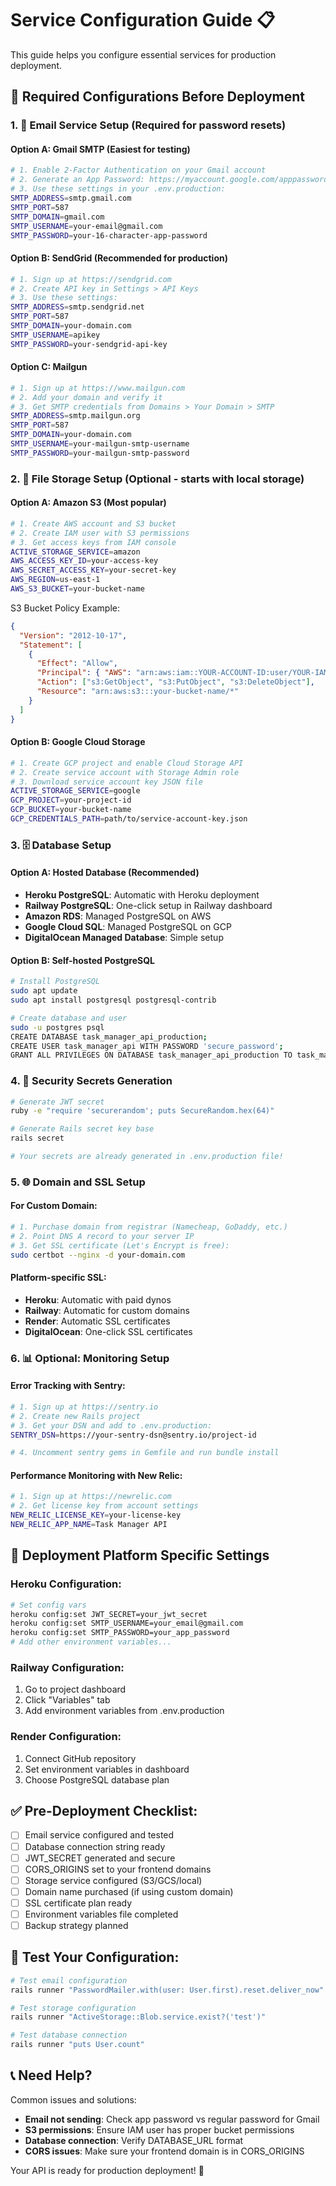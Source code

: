 # Service Configuration Guide 📋

This guide helps you configure essential services for production deployment.

## 🔧 Required Configurations Before Deployment

### 1. 📧 Email Service Setup (Required for password resets)

#### Option A: Gmail SMTP (Easiest for testing)
```bash
# 1. Enable 2-Factor Authentication on your Gmail account
# 2. Generate an App Password: https://myaccount.google.com/apppasswords
# 3. Use these settings in your .env.production:
SMTP_ADDRESS=smtp.gmail.com
SMTP_PORT=587
SMTP_DOMAIN=gmail.com
SMTP_USERNAME=your-email@gmail.com
SMTP_PASSWORD=your-16-character-app-password
```

#### Option B: SendGrid (Recommended for production)
```bash
# 1. Sign up at https://sendgrid.com
# 2. Create API key in Settings > API Keys
# 3. Use these settings:
SMTP_ADDRESS=smtp.sendgrid.net
SMTP_PORT=587
SMTP_DOMAIN=your-domain.com
SMTP_USERNAME=apikey
SMTP_PASSWORD=your-sendgrid-api-key
```

#### Option C: Mailgun
```bash
# 1. Sign up at https://www.mailgun.com
# 2. Add your domain and verify it
# 3. Get SMTP credentials from Domains > Your Domain > SMTP
SMTP_ADDRESS=smtp.mailgun.org
SMTP_PORT=587
SMTP_DOMAIN=your-domain.com
SMTP_USERNAME=your-mailgun-smtp-username
SMTP_PASSWORD=your-mailgun-smtp-password
```

### 2. 📁 File Storage Setup (Optional - starts with local storage)

#### Option A: Amazon S3 (Most popular)
```bash
# 1. Create AWS account and S3 bucket
# 2. Create IAM user with S3 permissions
# 3. Get access keys from IAM console
ACTIVE_STORAGE_SERVICE=amazon
AWS_ACCESS_KEY_ID=your-access-key
AWS_SECRET_ACCESS_KEY=your-secret-key
AWS_REGION=us-east-1
AWS_S3_BUCKET=your-bucket-name
```

S3 Bucket Policy Example:
```json
{
  "Version": "2012-10-17",
  "Statement": [
    {
      "Effect": "Allow",
      "Principal": { "AWS": "arn:aws:iam::YOUR-ACCOUNT-ID:user/YOUR-IAM-USER" },
      "Action": ["s3:GetObject", "s3:PutObject", "s3:DeleteObject"],
      "Resource": "arn:aws:s3:::your-bucket-name/*"
    }
  ]
}
```

#### Option B: Google Cloud Storage
```bash
# 1. Create GCP project and enable Cloud Storage API
# 2. Create service account with Storage Admin role
# 3. Download service account key JSON file
ACTIVE_STORAGE_SERVICE=google
GCP_PROJECT=your-project-id
GCP_BUCKET=your-bucket-name
GCP_CREDENTIALS_PATH=path/to/service-account-key.json
```

### 3. 🗄️ Database Setup

#### Option A: Hosted Database (Recommended)
- **Heroku PostgreSQL**: Automatic with Heroku deployment
- **Railway PostgreSQL**: One-click setup in Railway dashboard
- **Amazon RDS**: Managed PostgreSQL on AWS
- **Google Cloud SQL**: Managed PostgreSQL on GCP
- **DigitalOcean Managed Database**: Simple setup

#### Option B: Self-hosted PostgreSQL
```bash
# Install PostgreSQL
sudo apt update
sudo apt install postgresql postgresql-contrib

# Create database and user
sudo -u postgres psql
CREATE DATABASE task_manager_api_production;
CREATE USER task_manager_api WITH PASSWORD 'secure_password';
GRANT ALL PRIVILEGES ON DATABASE task_manager_api_production TO task_manager_api;
```

### 4. 🔐 Security Secrets Generation

```bash
# Generate JWT secret
ruby -e "require 'securerandom'; puts SecureRandom.hex(64)"

# Generate Rails secret key base
rails secret

# Your secrets are already generated in .env.production file!
```

### 5. 🌐 Domain and SSL Setup

#### For Custom Domain:
```bash
# 1. Purchase domain from registrar (Namecheap, GoDaddy, etc.)
# 2. Point DNS A record to your server IP
# 3. Get SSL certificate (Let's Encrypt is free):
sudo certbot --nginx -d your-domain.com
```

#### Platform-specific SSL:
- **Heroku**: Automatic with paid dynos
- **Railway**: Automatic for custom domains
- **Render**: Automatic SSL certificates
- **DigitalOcean**: One-click SSL certificates

### 6. 📊 Optional: Monitoring Setup

#### Error Tracking with Sentry:
```bash
# 1. Sign up at https://sentry.io
# 2. Create new Rails project
# 3. Get your DSN and add to .env.production:
SENTRY_DSN=https://your-sentry-dsn@sentry.io/project-id

# 4. Uncomment sentry gems in Gemfile and run bundle install
```

#### Performance Monitoring with New Relic:
```bash
# 1. Sign up at https://newrelic.com
# 2. Get license key from account settings
NEW_RELIC_LICENSE_KEY=your-license-key
NEW_RELIC_APP_NAME=Task Manager API
```

## 🚀 Deployment Platform Specific Settings

### Heroku Configuration:
```bash
# Set config vars
heroku config:set JWT_SECRET=your_jwt_secret
heroku config:set SMTP_USERNAME=your_email@gmail.com
heroku config:set SMTP_PASSWORD=your_app_password
# Add other environment variables...
```

### Railway Configuration:
1. Go to project dashboard
2. Click "Variables" tab
3. Add environment variables from .env.production

### Render Configuration:
1. Connect GitHub repository
2. Set environment variables in dashboard
3. Choose PostgreSQL database plan

## ✅ Pre-Deployment Checklist:

- [ ] Email service configured and tested
- [ ] Database connection string ready
- [ ] JWT_SECRET generated and secure
- [ ] CORS_ORIGINS set to your frontend domains
- [ ] Storage service configured (S3/GCS/local)
- [ ] Domain name purchased (if using custom domain)
- [ ] SSL certificate plan ready
- [ ] Environment variables file completed
- [ ] Backup strategy planned

## 🧪 Test Your Configuration:

```bash
# Test email configuration
rails runner "PasswordMailer.with(user: User.first).reset.deliver_now"

# Test storage configuration
rails runner "ActiveStorage::Blob.service.exist?('test')"

# Test database connection
rails runner "puts User.count"
```

## 📞 Need Help?

Common issues and solutions:
- **Email not sending**: Check app password vs regular password for Gmail
- **S3 permissions**: Ensure IAM user has proper bucket permissions
- **Database connection**: Verify DATABASE_URL format
- **CORS issues**: Make sure your frontend domain is in CORS_ORIGINS

Your API is ready for production deployment! 🎉
